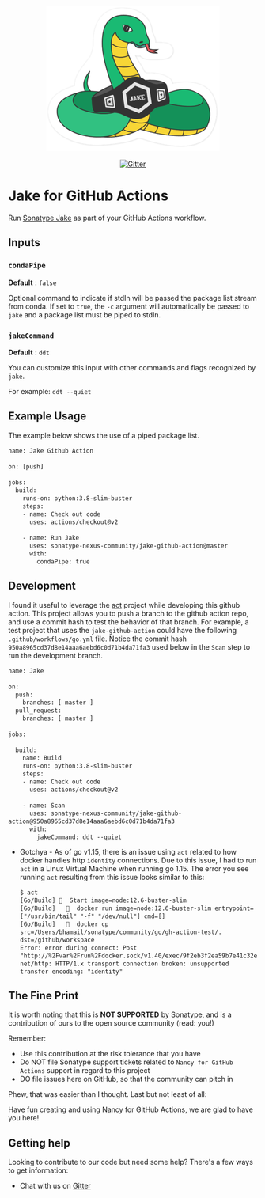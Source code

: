 <p align="center">
    <img src="https://github.com/sonatype-nexus-community/jake/blob/master/docs/images/jake.png" width="350"/>
</p>

<p align="center">
    <a href="https://gitter.im/sonatype-nexus-community/jake?utm_source=badge&utm_medium=badge&utm_campaign=pr-badge"><img src="https://badges.gitter.im/sonatype-nexus-community/jake.svg" alt="Gitter"></img></a>
</p>

# Jake for GitHub Actions

Run [Sonatype Jake](https://github.com/sonatype-nexus-community/jake) as part of your GitHub Actions workflow.

## Inputs

### `condaPipe`

**Default** : `false` 

Optional command to indicate if stdIn will be passed the package list stream from conda.
If set to `true`, the `-c` argument will automatically be passed to `jake` and a package list must be piped to stdIn. 

### `jakeCommand`

**Default** : `ddt` 

You can customize this input with other commands and flags recognized by `jake`. 
 
For example: `ddt --quiet`

## Example Usage

The example below shows the use of a piped package list.
```
name: Jake Github Action

on: [push]

jobs:
  build:
    runs-on: python:3.8-slim-buster
    steps:
    - name: Check out code
      uses: actions/checkout@v2

    - name: Run Jake
      uses: sonatype-nexus-community/jake-github-action@master
      with:
        condaPipe: true
```

## Development

I found it useful to leverage the [act](https://github.com/nektos/act) project while developing
this github action. This project allows you to push a branch to the github action repo, and use a commit hash to test the behavior
of that branch. For example, a test project that uses the `jake-github-action` could have the following `.github/workflows/go.yml` file. 
Notice the commit hash `950a8965cd37d8e14aaa6aebd6c0d71b4da71fa3` used below in the `Scan` step to run the 
development branch. 

```
name: Jake

on:
  push:
    branches: [ master ]
  pull_request:
    branches: [ master ]

jobs:

  build:
    name: Build
    runs-on: python:3.8-slim-buster
    steps:
    - name: Check out code
      uses: actions/checkout@v2

    - name: Scan
      uses: sonatype-nexus-community/jake-github-action@950a8965cd37d8e14aaa6aebd6c0d71b4da71fa3
      with:
        jakeCommand: ddt --quiet
```
 
  * Gotchya - As of go v1.15, there is an issue using `act` related to how docker handles http `identity`
  connections. Due to this issue, I had to run `act` in a Linux Virtual Machine when running go 1.15. The error 
  you see running `act` resulting from this issue looks similar to this:
    ```
    $ act 
    [Go/Build] 🚀  Start image=node:12.6-buster-slim
    [Go/Build]   🐳  docker run image=node:12.6-buster-slim entrypoint=["/usr/bin/tail" "-f" "/dev/null"] cmd=[]
    [Go/Build]   🐳  docker cp src=/Users/bhamail/sonatype/community/go/gh-action-test/. dst=/github/workspace
    Error: error during connect: Post "http://%2Fvar%2Frun%2Fdocker.sock/v1.40/exec/9f2eb3f2ea59b7e41c32efe56a90c2919fe4b459b3f1e763dd02686f797839da/start": net/http: HTTP/1.x transport connection broken: unsupported transfer encoding: "identity"
    ```

## The Fine Print

It is worth noting that this is **NOT SUPPORTED** by Sonatype, and is a contribution of ours
to the open source community (read: you!)

Remember:

* Use this contribution at the risk tolerance that you have
* Do NOT file Sonatype support tickets related to `Nancy for GitHub Actions` support in regard to this project
* DO file issues here on GitHub, so that the community can pitch in

Phew, that was easier than I thought. Last but not least of all:

Have fun creating and using Nancy for GitHub Actions, we are glad to have you here!

## Getting help

Looking to contribute to our code but need some help? There's a few ways to get information:

* Chat with us on [Gitter](https://gitter.im/sonatype-nexus-community/nancy)
